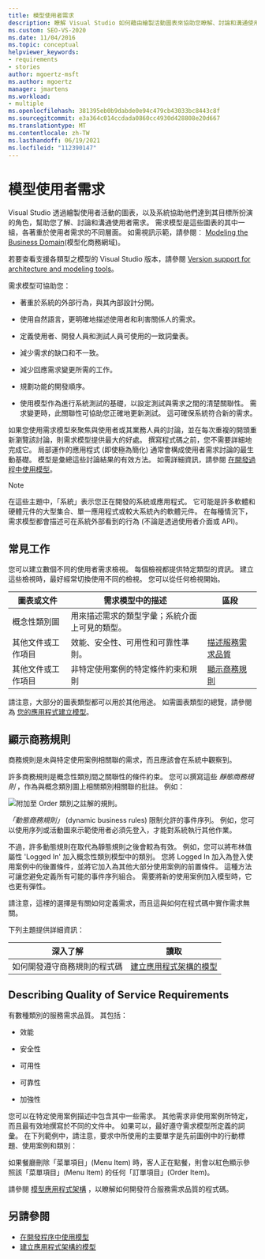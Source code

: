 ```yaml
---
title: 模型使用者需求
description: 瞭解 Visual Studio 如何藉由繪製活動圖表來協助您瞭解、討論和溝通使用者的需求。
ms.custom: SEO-VS-2020
ms.date: 11/04/2016
ms.topic: conceptual
helpviewer_keywords:
- requirements
- stories
author: mgoertz-msft
ms.author: mgoertz
manager: jmartens
ms.workload:
- multiple
ms.openlocfilehash: 381395eb0b9dabde0e94c479cb43033bc8443c8f
ms.sourcegitcommit: e3a364c014ccdada0860cc4930d428808e20d667
ms.translationtype: MT
ms.contentlocale: zh-TW
ms.lasthandoff: 06/19/2021
ms.locfileid: "112390147"
---
```

# <a name="model-user-requirements"></a>模型使用者需求

Visual Studio 透過繪製使用者活動的圖表，以及系統協助他們達到其目標所扮演的角色，幫助您了解、討論和溝通使用者需求。 需求模型是這些圖表的其中一組，各著重於使用者需求的不同層面。 如需視訊示範，請參閱︰ [Modeling the Business Domain](https://channel9.msdn.com/blogs/clinted/uml-with-vs-2010-part-3-modeling-the-business-domain)(模型化商務網域)。

若要查看支援各類型之模型的 Visual Studio 版本，請參閱 [Version support for architecture and modeling tools](../modeling/analyze-and-model-your-architecture.md#VersionSupport)。

需求模型可協助您：

- 著重於系統的外部行為，與其內部設計分開。

- 使用自然語言，更明確地描述使用者和利害關係人的需求。

- 定義使用者、開發人員和測試人員可使用的一致詞彙表。

- 減少需求的缺口和不一致。

- 減少回應需求變更所需的工作。

- 規劃功能的開發順序。

- 使用模型作為進行系統測試的基礎，以設定測試與需求之間的清楚關聯性。 需求變更時，此關聯性可協助您正確地更新測試。 這可確保系統符合新的需求。

如果您使用需求模型來聚焦與使用者或其業務人員的討論，並在每次重複的開頭重新瀏覽該討論，則需求模型提供最大的好處。 撰寫程式碼之前，您不需要詳細地完成它。 局部運作的應用程式 (即使極為簡化) 通常會構成使用者需求討論的最生動基礎。 模型是彙總這些討論結果的有效方法。 如需詳細資訊，請參閱 [在開發過程中使用模型](../modeling/use-models-in-your-development-process.md)。

> [!NOTE]
> 在這些主題中，「系統」表示您正在開發的系統或應用程式。 它可能是許多軟體和硬體元件的大型集合、單一應用程式或較大系統內的軟體元件。 在每種情況下，需求模型都會描述可在系統外部看到的行為 (不論是透過使用者介面或 API)。

## <a name="common-tasks"></a>常見工作

您可以建立數個不同的使用者需求檢視。  每個檢視都提供特定類型的資訊。  建立這些檢視時，最好經常切換使用不同的檢視。 您可以從任何檢視開始。

|圖表或文件|需求模型中的描述|區段|
|-|-|-|
|概念性類別圖|用來描述需求的類型字彙；系統介面上可見的類型。||
|其他文件或工作項目|效能、安全性、可用性和可靠性準則。|[描述服務需求品質](#QoSRequirements)|
|其他文件或工作項目|非特定使用案例的特定條件約束和規則|[顯示商務規則](#BusinessRules)|

請注意，大部分的圖表類型都可以用於其他用途。 如需圖表類型的總覽，請參閱為 [您的應用程式建立模型](../modeling/create-models-for-your-app.md)。

## <a name="showing-business-rules"></a><a name="BusinessRules"></a> 顯示商務規則

商務規則是未與特定使用案例相關聯的需求，而且應該會在系統中觀察到。

許多商務規則是概念性類別間之關聯性的條件約束。 您可以撰寫這些 *靜態商務規則* ，作為與概念類別圖上相關類別相關聯的批註。 例如：

![附加至 Order 類別之註解的規則。](../modeling/media/uml_reqmcd2.png)

*「動態商務規則」* (dynamic business rules) 限制允許的事件序列。 例如，您可以使用序列或活動圖來示範使用者必須先登入，才能對系統執行其他作業。

不過，許多動態規則在取代為靜態規則之後會較為有效。 例如，您可以將布林值屬性 'Logged In' 加入概念性類別模型中的類別。 您將 Logged In 加入為登入使用案例中的後置條件，並將它加入為其他大部分使用案例的前置條件。 這種方法可讓您避免定義所有可能的事件序列組合。 需要將新的使用案例加入模型時，它也更有彈性。

請注意，這裡的選擇是有關如何定義需求，而且這與如何在程式碼中實作需求無關。

下列主題提供詳細資訊：

|深入了解|讀取|
|-|-|
|如何開發遵守商務規則的程式碼|[建立應用程式架構的模型](../modeling/model-your-app-s-architecture.md)|

## <a name="describing-quality-of-service-requirements"></a><a name="QoSRequirements"></a> Describing Quality of Service Requirements

有數種類別的服務需求品質。 其包括：

- 效能

- 安全性

- 可用性

- 可靠性

- 加強性

您可以在特定使用案例描述中包含其中一些需求。 其他需求非使用案例所特定，而且最有效地撰寫於不同的文件中。 如果可以，最好遵守需求模型所定義的詞彙。 在下列範例中，請注意，要求中所使用的主要單字是先前圖例中的行動標題、使用案例和類別：

如果餐廳刪除「菜單項目」(Menu Item) 時，客人正在點餐，則會以紅色顯示參照該「菜單項目」(Menu Item) 的任何「訂單項目」(Order Item)。

請參閱 [模型應用程式架構](../modeling/model-your-app-s-architecture.md) ，以瞭解如何開發符合服務需求品質的程式碼。

## <a name="see-also"></a>另請參閱

- [在開發程序中使用模型](../modeling/use-models-in-your-development-process.md)
- [建立應用程式架構的模型](../modeling/model-your-app-s-architecture.md)
